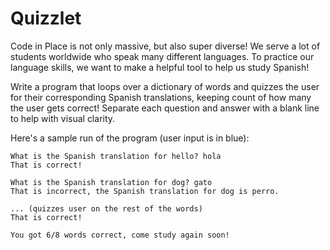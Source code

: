 # Quizzlet
Code in Place is not only massive, but also super diverse! We serve a lot of students worldwide who speak many different languages. To practice our language skills, we want to make a helpful tool to help us study Spanish!

Write a program that loops over a dictionary of words and quizzes the user for their corresponding Spanish translations, keeping count of how many the user gets correct! Separate each question and answer with a blank line to help with visual clarity.

Here's a sample run of the program (user input is in blue):

    What is the Spanish translation for hello? hola
    That is correct!

    What is the Spanish translation for dog? gato
    That is incorrect, the Spanish translation for dog is perro.

    ... (quizzes user on the rest of the words)
    That is correct!

    You got 6/8 words correct, come study again soon!